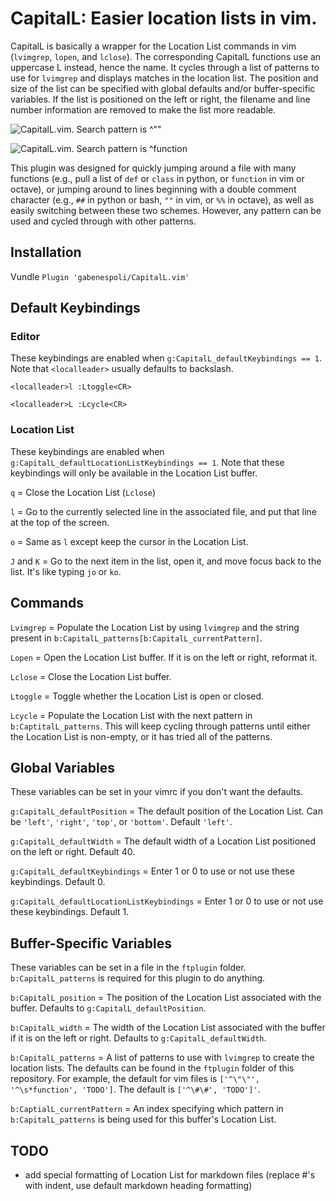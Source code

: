 # CapitalL: Easier location lists in vim.

CapitalL is basically a wrapper for the Location List commands in vim (`lvimgrep`, `lopen`, and `lclose`). The corresponding CapitalL functions use an uppercase L instead, hence the name. It cycles through a list of patterns to use for `lvimgrep` and displays matches in the location list. The position and size of the list can be specified with global defaults and/or buffer-specific variables. If the list is positioned on the left or right, the filename and line number information are removed to make the list more readable.

![CapitalL.vim. Search pattern is ^\"\"](http://i.imgur.com/nAOs0em.png)

![CapitalL.vim. Search pattern is ^function](http://i.imgur.com/B4o7yFi.png)

This plugin was designed for quickly jumping around a file with many functions (e.g., pull a list of `def` or `class` in python, or `function` in vim or octave), or jumping around to lines beginning with a double comment character (e.g., `##` in python or bash, `""` in vim, or `%%` in octave), as well as easily switching between these two schemes. However, any pattern can be used and cycled through with other patterns.

## Installation

Vundle `Plugin 'gabenespoli/CapitalL.vim'`

## Default Keybindings

### Editor

These keybindings are enabled when `g:CapitalL_defaultKeybindings == 1`. Note that `<localleader>` usually defaults to backslash.

`<localleader>l :Ltoggle<CR>`

`<localleader>L :Lcycle<CR>`

### Location List

These keybindings are enabled when `g:CapitalL_defaultLocationListKeybindings == 1`. Note that these keybindings will only be available in the Location List buffer.

`q` = Close the Location List (`Lclose`)

`l` = Go to the currently selected line in the associated file, and put that line at the top of the screen.

`o` = Same as `l` except keep the cursor in the Location List.

`J` and `K` = Go to the next item in the list, open it, and move focus back to the list. It's like typing `jo` or `ko`.

## Commands

`Lvimgrep` = Populate the Location List by using `lvimgrep` and the string present in `b:CapitalL_patterns[b:CapitalL_currentPattern]`.

`Lopen` = Open the Location List buffer. If it is on the left or right, reformat it.

`Lclose` = Close the Location List buffer.

`Ltoggle` = Toggle whether the Location List is open or closed.

`Lcycle` = Populate the Location List with the next pattern in `b:CaptitalL_patterns`. This will keep cycling through patterns until either the Location List is non-empty, or it has tried all of the patterns.

## Global Variables

These variables can be set in your vimrc if you don't want the defaults.

`g:CapitalL_defaultPosition` = The default position of the Location List. Can be `'left'`, `'right'`, `'top'`, or `'bottom'`. Default `'left'`.

`g:CapitalL_defaultWidth` = The default width of a Location List positioned on the left or right. Default 40.

`g:CapitalL_defaultKeybindings` = Enter 1 or 0 to use or not use these keybindings. Default 0.

`g:CapitalL_defaultLocationListKeybindings` = Enter 1 or 0 to use or not use these keybindings. Default 1.

## Buffer-Specific Variables

These variables can be set in a file in the `ftplugin` folder. `b:CapitalL_patterns` is required for this plugin to do anything.

`b:CapitalL_position` = The position of the Location List associated with the buffer. Defaults to `g:CapitalL_defaultPosition`.

`b:CapitalL_width` = The width of the Location List associated with the buffer if it is on the left or right. Defaults to `g:CapitalL_defaultWidth`.

`b:CapitalL_patterns` = A list of patterns to use with `lvimgrep` to create the location lists. The defaults can be found in the `ftplugin` folder of this repository. For example, the default for vim files is `['^\"\"', '^\s*function', 'TODO']`. The default is `['^\#\#', 'TODO']'`.

`b:CaptialL_currentPattern` = An index specifying which pattern in `b:CapitalL_patterns` is being used for this buffer's Location List.

## TODO

- add special formatting of Location List for markdown files (replace #'s with indent, use default markdown heading formatting)

